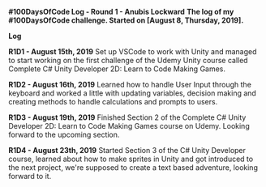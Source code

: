 **#100DaysOfCode Log - Round 1 - Anubis Lockward**
**The log of my #100DaysOfCode challenge. Started on [August 8, Thursday, 2019].**

**Log**

**R1D1 - August 15th, 2019**
Set up VSCode to work with Unity and managed to start working on the first challenge of the Udemy Unity course called Complete C# Unity Developer 2D: Learn to Code Making Games.

**R1D2 - August 16th, 2019**
Learned how to handle User Input through the keyboard and worked a little with updating variables, decision making and creating methods to handle calculations and prompts to users.

**R1D3 - August 19th, 2019**
Finished Section 2 of the Complete C# Unity Developer 2D: Learn to Code Making Games course on Udemy. Looking forward to the upcoming section.

**R1D4 - August 23th, 2019**
Started Section 3 of the C# Unity Developer course, learned about how to make sprites in Unity and got introduced to the next project, we're supposed to create a text based adventure, looking forward to it.
